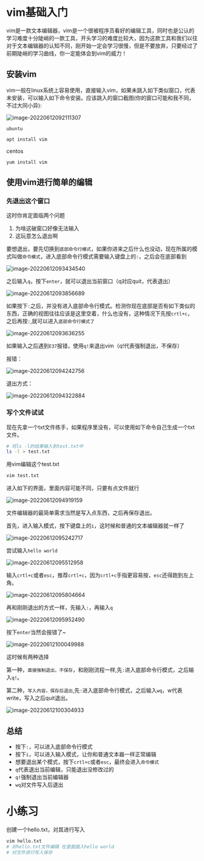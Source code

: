 # vim基础入门

vim是一款文本编辑器，vim是一个很被程序员看好的编辑工具，同时也是公认的学习难度十分陡峭的一款工具，开头学习的难度比较大，因为这款工具和我们以往对于文本编辑器的认知不同，刚开始一定会学习很慢，但是不要放弃，只要经过了前期陡峭的学习曲线，你一定能体会到vim的威力！

## 安装vim

vim一般在linux系统上容易使用，直接输入vim，如果未跳入如下类似窗口，代表未安装，可以输入如下命令安装。应该跳入的窗口截图(你的窗口可能和我不同，不过大同小异):

![image-20220612092111307](md_img/初始vim/image-20220612092111307.png)

`ubuntu`

```bash
apt install vim
```

centos

```
yum install vim
```

## 使用vim进行简单的编辑

### 先退出这个窗口

这时你肯定面临两个问题

1. 为啥这破窗口好像无法输入
2. 这玩意怎么退出啊

要想退出，要先切换到`底部命令行模式`，如果你进来之后什么也没动，现在所属的模式叫做`命令模式`，进入底部命令行模式需要输入键盘上的`:`，之后会在底部看到

![image-20220612093434540](md_img/初始vim/image-20220612093434540.png)

之后输入`q`，按下`enter`，就可以退出当前窗口（q对应quit，代表退出）

![image-20220612093856689](md_img/初始vim/image-20220612093856689.png)

如果按下`:`之后，并没有进入底部命令行模式。检测你现在底部是否有如下类似的东西，正确的视图往往应该是这里空着，什么也没有，这种情况下先按`crtl+c`，之后再按`:`,就可以进入`底部命令行模式了`

![image-20220612093636255](md_img/初始vim/image-20220612093636255.png)

如果输入之后遇到`E37`报错，使用`q!`来退出vim（q!代表强制退出，不保存）

报错：

![image-20220612094242756](md_img/初始vim/image-20220612094242756.png)

退出方式：

![image-20220612094322884](md_img/初始vim/image-20220612094322884.png)

### 写个文件试试

现在先拿一个txt文件练手，如果程序里没有，可以使用如下命令自己生成一个txt文件。

```bash
# 将ls -l的结果输入到test.txt中
ls -l > test.txt
```

用vim编辑这个test.txt

```bash
vim test.txt
```

进入如下的界面，里面内容可能不同，只要有点文件就行

![image-20220612094919159](md_img/初始vim/image-20220612094919159.png)

文件编辑器的最简单需求当然是写入点东西，之后再保存退出。

首先，进入输入模式，按下键盘上的`i`，这时候和普通的文本编辑器就一样了

![image-20220612095242717](md_img/初始vim/image-20220612095242717.png)

尝试输入`hello world`

![image-20220612095512958](md_img/初始vim/image-20220612095512958.png)

输入`crtl+c`或者`esc`，推荐`crtl+c`，因为`crtl+c`手指更容易按，`esc`还得跑到左上角。

![image-20220612095804664](md_img/初始vim/image-20220612095804664.png)

再和刚刚退出的方式一样，先输入`:`，再输入`q`

![image-20220612095952490](md_img/初始vim/image-20220612095952490.png)

按下`enter`当然会报错了~

![image-20220612100049988](md_img/初始vim/image-20220612100049988.png)

这时候有两种选择

第一种，`直接强制退出，不保存`，和刚刚流程一样,先`:`进入底部命令行模式，之后输入`q!`。

第二种，`写入内容，保存后退出`,先`:`进入底部命令行模式，之后输入`wq`，w代表write，写入之后quit退出。

![image-20220612100304933](md_img/初始vim/image-20220612100304933.png)

## 总结

* 按下`:`，可以进入底部命令行模式
* 按下`i`，可以进入输入模式，让你和普通文本器一样正常编辑
* 想要退出某个模式，按下`crtl+c`或者`esc`，最终会进入`命令模式`
* `q`代表退出当前编辑，只能退出没修改过的
* `q!`强制退出当前编辑器
* `wq`对文件写入后退出

# 小练习

创建一个hello.txt，对其进行写入

```bash
vim hello.txt
# 对hello.txt文件编辑 在里面插入hello world
# 对文件进行写入保存
```

